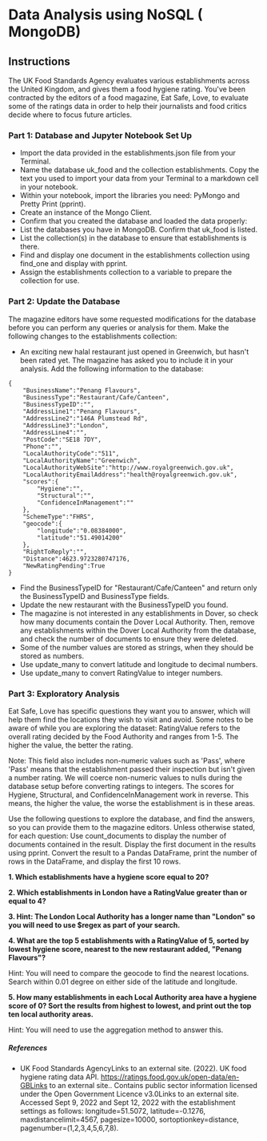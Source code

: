 # Data Analysis using NoSQL ( MongoDB)

## Instructions
The UK Food Standards Agency evaluates various establishments across the United Kingdom, and gives them a food hygiene rating.
You've been contracted by the editors of a food magazine, Eat Safe, Love, to evaluate some of the ratings data in order to help their journalists and food critics decide where to focus future articles.

### Part 1: Database and Jupyter Notebook Set Up
- Import the data provided in the establishments.json file from your Terminal. 
- Name the database uk_food and the collection establishments. Copy the text you used to import your data from your Terminal to a markdown cell in your notebook.
- Within your notebook, import the libraries you need: PyMongo and Pretty Print (pprint).
- Create an instance of the Mongo Client.
- Confirm that you created the database and loaded the data properly:
- List the databases you have in MongoDB. Confirm that uk_food is listed.
- List the collection(s) in the database to ensure that establishments is there.
- Find and display one document in the establishments collection using find_one and display with pprint.
- Assign the establishments collection to a variable to prepare the collection for use.

### Part 2: Update the Database
The magazine editors have some requested modifications for the database before you can perform any queries or analysis for them. Make the following changes to the establishments collection:
- An exciting new halal restaurant just opened in Greenwich, but hasn't been rated yet. The magazine has asked you to include it in your analysis. Add the following information to the database:

```
{
    "BusinessName":"Penang Flavours",
    "BusinessType":"Restaurant/Cafe/Canteen",
    "BusinessTypeID":"",
    "AddressLine1":"Penang Flavours",
    "AddressLine2":"146A Plumstead Rd",
    "AddressLine3":"London",
    "AddressLine4":"",
    "PostCode":"SE18 7DY",
    "Phone":"",
    "LocalAuthorityCode":"511",
    "LocalAuthorityName":"Greenwich",
    "LocalAuthorityWebSite":"http://www.royalgreenwich.gov.uk",
    "LocalAuthorityEmailAddress":"health@royalgreenwich.gov.uk",
    "scores":{
        "Hygiene":"",
        "Structural":"",
        "ConfidenceInManagement":""
    },
    "SchemeType":"FHRS",
    "geocode":{
        "longitude":"0.08384000",
        "latitude":"51.49014200"
    },
    "RightToReply":"",
    "Distance":4623.9723280747176,
    "NewRatingPending":True
}
```
- Find the BusinessTypeID for "Restaurant/Cafe/Canteen" and return only the BusinessTypeID and BusinessType fields.
- Update the new restaurant with the BusinessTypeID you found.
- The magazine is not interested in any establishments in Dover, so check how many documents contain the Dover Local Authority. Then, remove any establishments within the Dover Local Authority from the database, and check the number of documents to ensure they were deleted.
- Some of the number values are stored as strings, when they should be stored as numbers.
- Use update_many to convert latitude and longitude to decimal numbers.
- Use update_many to convert RatingValue to integer numbers.

### Part 3: Exploratory Analysis
Eat Safe, Love has specific questions they want you to answer, which will help them find the locations they wish to visit and avoid.
Some notes to be aware of while you are exploring the dataset:
RatingValue refers to the overall rating decided by the Food Authority and ranges from 1-5. The higher the value, the better the rating.

Note: This field also includes non-numeric values such as 'Pass', where 'Pass' means that the establishment passed their inspection but isn't given a number rating. We will coerce non-numeric values to nulls during the database setup before converting ratings to integers.
The scores for Hygiene, Structural, and ConfidenceInManagement work in reverse. This means, the higher the value, the worse the establishment is in these areas.

Use the following questions to explore the database, and find the answers, so you can provide them to the magazine editors.
Unless otherwise stated, for each question:
Use count_documents to display the number of documents contained in the result.
Display the first document in the results using pprint.
Convert the result to a Pandas DataFrame, print the number of rows in the DataFrame, and display the first 10 rows.

**1. Which establishments have a hygiene score equal to 20?**

**2. Which establishments in London have a RatingValue greater than or equal to 4?**

**3. Hint: The London Local Authority has a longer name than "London" so you will need to use $regex as part of your search.**

**4. What are the top 5 establishments with a RatingValue of 5, sorted by lowest hygiene score, nearest to the new restaurant added, "Penang Flavours"?**

Hint: You will need to compare the geocode to find the nearest locations. Search within 0.01 degree on either side of the latitude and longitude.

**5. How many establishments in each Local Authority area have a hygiene score of 0? Sort the results from highest to lowest, and print out the top ten local authority areas.**

Hint: You will need to use the aggregation method to answer this.

##### References
- UK Food Standards AgencyLinks to an external site. (2022). UK food hygiene rating data API. https://ratings.food.gov.uk/open-data/en-GBLinks to an external site.. Contains public sector information licensed under the Open Government Licence v3.0Links to an external site.
Accessed Sept 9, 2022 and Sept 12, 2022 with the establishment settings as follows: longitude=51.5072, latitude=-0.1276, maxdistancelimit=4567, pagesize=10000, sortoptionkey=distance, pagenumber=(1,2,3,4,5,6,7,8).
